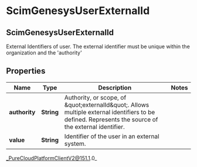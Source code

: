 # ScimGenesysUserExternalId

## ScimGenesysUserExternalId
External Identifiers of user. The external identifier must be unique within the organization and the &#39;authority&#39;

## Properties

|Name | Type | Description | Notes|
|------------ | ------------- | ------------- | -------------|
| **authority** | **String** | Authority, or scope, of \&quot;externalId\&quot;. Allows multiple external identifiers to be defined. Represents the source of the external identifier. | |
| **value** | **String** | Identifier of the user in an external system. | |



_PureCloudPlatformClientV2@151.1.0_
